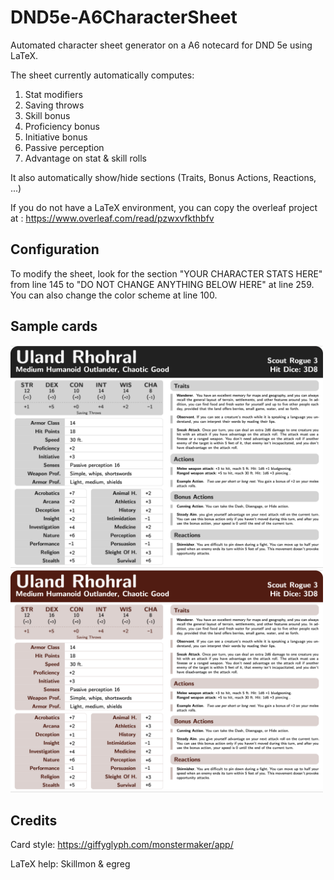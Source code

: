 # DND5e-A6CharacterSheet

Automated character sheet generator on a A6 notecard for DND 5e using LaTeX.

The sheet currently automatically computes:
  1. Stat modifiers 
  2. Saving throws 
  3. Skill bonus
  4. Proficiency bonus
  5. Initiative bonus
  6. Passive perception
  7. Advantage on stat & skill rolls

It also automatically show/hide sections (Traits, Bonus Actions, Reactions, ...) 

If you do not have a LaTeX environment, you can copy the overleaf project at : https://www.overleaf.com/read/pzwxvfkthbfv
## Configuration

To modify the sheet, look for the section "YOUR CHARACTER STATS HERE" from line 145 to "DO NOT CHANGE ANYTHING BELOW HERE" at line 259. 
You can also change the color scheme at line 100. 

## Sample cards 

<img src="Sample/Black.png" width="500">

<img src="Sample/Brown.png" width="500">

## Credits

Card style: https://giffyglyph.com/monstermaker/app/ 

LaTeX help: Skillmon & egreg 

